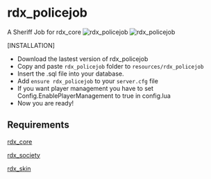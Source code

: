 # rdx_policejob
A Sheriff Job for rdx_core
![rdx_policejob](https://cdn.discordapp.com/attachments/686807996420063232/901865065601445959/unknown.png)
![rdx_policejob](https://cdn.discordapp.com/attachments/686807996420063232/901865177224458240/unknown.png)

[INSTALLATION]

* Download the lastest version of rdx_policejob
* Copy and paste ```rdx_policejob``` folder to ```resources/rdx_policejob```
* Insert the .sql file into your database.
* Add ```ensure rdx_policejob``` to your ```server.cfg``` file
* If you want player management you have to set Config.EnablePlayerManagement to true in config.lua
* Now you are ready!

## Requirements

[rdx_core](https://github.com/Redm-Extended-PT/rdx_core)

[rdx_society](https://github.com/Redm-Extended-PT/rdx_society)

[rdx_skin](https://github.com/Redm-Extended-PT/rdx_skin)
